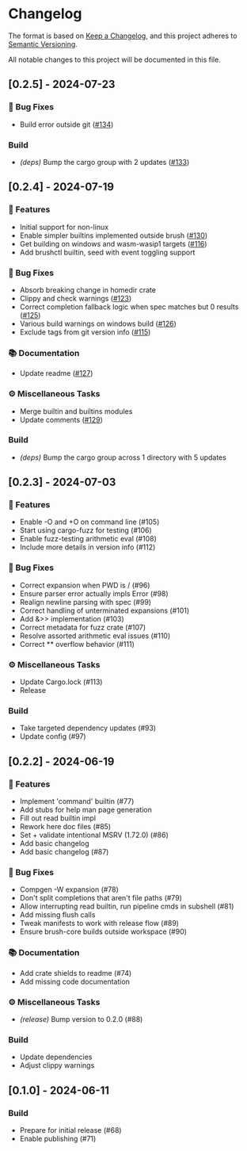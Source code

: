 # Changelog

The format is based on [Keep a Changelog](https://keepachangelog.com/en/1.0.0/),
and this project adheres to [Semantic Versioning](https://semver.org/spec/v2.0.0.html).

All notable changes to this project will be documented in this file.

## [0.2.5] - 2024-07-23

### 🐛 Bug Fixes

- Build error outside git ([#134](https://github.com/reubeno/brush/pull/134))

### Build

- *(deps)* Bump the cargo group with 2 updates ([#133](https://github.com/reubeno/brush/pull/133))

<!-- generated by git-cliff -->
## [0.2.4] - 2024-07-19

### 🚀 Features

- Initial support for non-linux
- Enable simpler builtins implemented outside brush ([#130](https://github.com/reubeno/brush/pull/130))
- Get building on windows and wasm-wasip1 targets ([#116](https://github.com/reubeno/brush/pull/116))
- Add brushctl builtin, seed with event toggling support

### 🐛 Bug Fixes

- Absorb breaking change in homedir crate
- Clippy and check warnings ([#123](https://github.com/reubeno/brush/pull/123))
- Correct completion fallback logic when spec matches but 0 results ([#125](https://github.com/reubeno/brush/pull/125))
- Various build warnings on windows build ([#126](https://github.com/reubeno/brush/pull/126))
- Exclude tags from git version info ([#115](https://github.com/reubeno/brush/pull/115))

### 📚 Documentation

- Update readme ([#127](https://github.com/reubeno/brush/pull/127))

### ⚙️ Miscellaneous Tasks

- Merge builtin and builtins modules
- Update comments ([#129](https://github.com/reubeno/brush/pull/129))

### Build

- *(deps)* Bump the cargo group across 1 directory with 5 updates

<!-- generated by git-cliff -->
## [0.2.3] - 2024-07-03

### 🚀 Features

- Enable -O and +O on command line (#105)
- Start using cargo-fuzz for testing (#106)
- Enable fuzz-testing arithmetic eval (#108)
- Include more details in version info (#112)

### 🐛 Bug Fixes

- Correct expansion when PWD is / (#96)
- Ensure parser error actually impls Error (#98)
- Realign newline parsing with spec (#99)
- Correct handling of unterminated expansions (#101)
- Add &>> implementation (#103)
- Correct metadata for fuzz crate (#107)
- Resolve assorted arithmetic eval issues (#110)
- Correct ** overflow behavior (#111)

### ⚙️ Miscellaneous Tasks

- Update Cargo.lock (#113)
- Release

### Build

- Take targeted dependency updates (#93)
- Update config (#97)

## [0.2.2] - 2024-06-19

### 🚀 Features

- Implement 'command' builtin (#77)
- Add stubs for help man page generation
- Fill out read builtin impl
- Rework here doc files (#85)
- Set + validate intentional MSRV (1.72.0) (#86)
- Add basic changelog
- Add basic changelog (#87)

### 🐛 Bug Fixes

- Compgen -W expansion (#78)
- Don't split completions that aren't file paths (#79)
- Allow interrupting read builtin, run pipeline cmds in subshell (#81)
- Add missing flush calls
- Tweak manifests to work with release flow (#89)
- Ensure brush-core builds outside workspace (#90)

### 📚 Documentation

- Add crate shields to readme (#74)
- Add missing code documentation

### ⚙️ Miscellaneous Tasks

- *(release)* Bump version to 0.2.0 (#88)

### Build

- Update dependencies
- Adjust clippy warnings

## [0.1.0] - 2024-06-11

### Build

- Prepare for initial release (#68)
- Enable publishing (#71)

<!-- generated by git-cliff -->
